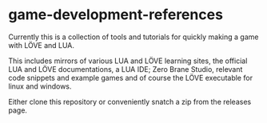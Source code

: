 # game-development-references
Currently this is a collection of tools and tutorials for quickly making a game with LÖVE and LUA. 

This includes mirrors of various LUA and LÖVE learning sites, the official LUA and LÖVE documentations, a LUA IDE; Zero Brane Studio, relevant code snippets and example games and of course the LÖVE executable for linux and windows.

Either clone this repository or conveniently snatch a zip from the releases page. 